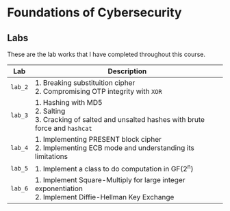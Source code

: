 # Foundations of Cybersecurity
## Labs
These are the lab works that I have completed throughout this course.

| Lab | Description |
| --- | ----------- |
| `lab_2` | 1. Breaking substituition cipher <br> 2. Compromising OTP integrity with `XOR` |
| `lab_3` | 1. Hashing with MD5 <br> 2. Salting <br> 3. Cracking of salted and unsalted hashes with brute force and `hashcat` |
| `lab_4` | 1. Implementing PRESENT block cipher <br> 2. Implementing ECB mode and understanding its limitations |
| `lab_5` | 1. Implement a class to do computation in GF(2<sup>n</sup>) |
| `lab_6` | 1. Implement Square-Multiply for large integer exponentiation <br> 2. Implement Diffie-Hellman Key Exchange |